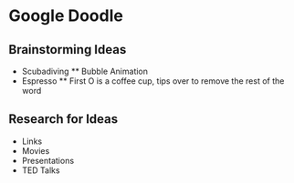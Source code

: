 # Google Doodle

## Brainstorming Ideas

* Scubadiving
** Bubble Animation
* Espresso
** First O is a coffee cup, tips over to remove the rest of the word

## Research for Ideas

* Links
* Movies
* Presentations
* TED Talks
